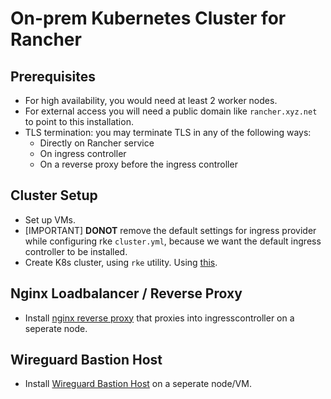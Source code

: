 # On-prem Kubernetes Cluster for Rancher

##  Prerequisites
* For high availability, you would need at least 2 worker nodes.
* For external access you will need a public domain like `rancher.xyz.net` to point to this installation.
* TLS termination: you may terminate TLS in any of the following ways:
  * Directly on Rancher service
  * On ingress controller
  * On a reverse proxy before the ingress controller

## Cluster Setup
* Set up VMs.
* [IMPORTANT] **DONOT** remove the default settings for ingress provider while configuring rke `cluster.yml`, because we want the default ingress controller to be installed.
* Create K8s cluster, using `rke` utility. Using [this](../../docs/rke-setup.md).

##  Nginx Loadbalancer / Reverse Proxy
* Install [nginx reverse proxy](./nginx/) that proxies into ingresscontroller on a seperate node.

## Wireguard Bastion Host
* Install [Wireguard Bastion Host](../../docs/wireguard_bastion.md) on a seperate node/VM.

